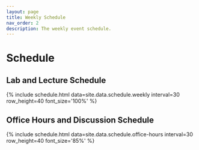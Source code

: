 ```yaml
---
layout: page
title: Weekly Schedule
nav_order: 2
description: The weekly event schedule.
---
```


# Schedule

## Lab and Lecture Schedule

{% include schedule.html data=site.data.schedule.weekly interval=30 row_height=40 font_size='100%' %}

## Office Hours and Discussion Schedule

{% include schedule.html data=site.data.schedule.office-hours interval=30 row_height=40 font_size='85%' %}
